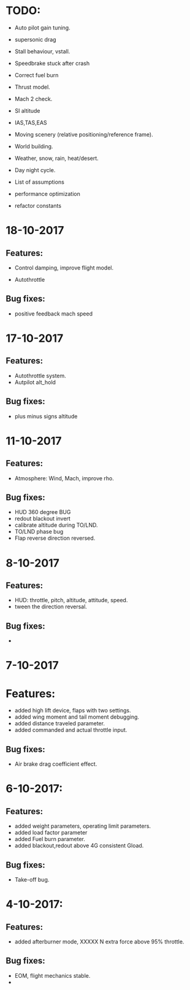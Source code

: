 
# TODO:

- Auto pilot gain tuning.
- supersonic drag

- Stall behaviour, vstall.

- Speedbrake stuck after crash
- Correct fuel burn
- Thrust model.
- Mach 2 check.
- SI altitude
- IAS,TAS,EAS


- Moving scenery (relative positioning/reference frame).
- World building.

- Weather, snow, rain, heat/desert.
- Day night cycle.
- List of assumptions

- performance optimization
- refactor constants

# 18-10-2017

## Features:

- Control damping, improve flight model.

- Autothrottle

## Bug fixes:

- positive feedback mach speed


# 17-10-2017

## Features:

- Autothrottle system.
- Autpilot alt_hold

## Bug fixes:

- plus minus signs altitude

# 11-10-2017

## Features:

- Atmosphere: Wind, Mach, improve rho.


## Bug fixes:

- HUD 360 degree BUG
- redout blackout invert
- calibrate altitude during TO/LND.
- TO/LND phase bug
- Flap reverse direction reversed.

# 8-10-2017

## Features:

- HUD: throttle, pitch, altitude, attitude, speed.
- tween the direction reversal.

## Bug fixes:

-

# 7-10-2017

# Features:

- added high lift device, flaps with two settings.
- added wing moment and tail moment debugging.
- added distance traveled parameter.
- added commanded and actual throttle input.

## Bug fixes:

- Air brake drag coefficient effect.

# 6-10-2017:


## Features:

- added weight parameters, operating limit parameters.
- added load factor parameter
- added Fuel burn parameter.
- added blackout,redout above 4G consistent Gload.

## Bug fixes:

- Take-off bug.

# 4-10-2017:

## Features:

- added afterburner mode, XXXXX N extra force above 95% throttle.

## Bug fixes:

- EOM, flight mechanics stable.
-
